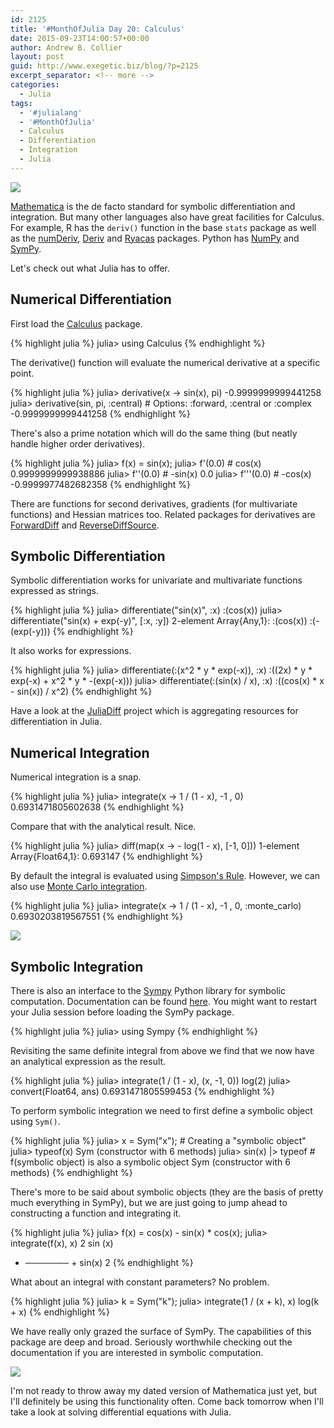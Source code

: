 ```yaml
---
id: 2125
title: '#MonthOfJulia Day 20: Calculus'
date: 2015-09-23T14:00:57+00:00
author: Andrew B. Collier
layout: post
guid: http://www.exegetic.biz/blog/?p=2125
excerpt_separator: <!-- more -->
categories:
  - Julia
tags:
  - '#julialang'
  - '#MonthOfJulia'
  - Calculus
  - Differentiation
  - Integration
  - Julia
---
```


<!-- more -->

<img src="{{ site.baseurl }}/static/img/2015/09/Julia-Logo-Calculus.png">

[Mathematica](http://www.wolfram.com/mathematica/) is the de facto standard for symbolic differentiation and integration. But many other languages also have great facilities for Calculus. For example, R has the `deriv()` function in the base `stats` package as well as the [numDeriv](https://cran.r-project.org/web/packages/numDeriv/), [Deriv](https://cran.r-project.org/web/packages/Deriv/) and [Ryacas](https://cran.r-project.org/web/packages/Ryacas/) packages. Python has [NumPy](http://www.numpy.org/) and [SymPy](http://www.sympy.org/en/index.html).

Let's check out what Julia has to offer.

## Numerical Differentiation

First load the [Calculus](https://github.com/johnmyleswhite/Calculus.jl) package.

{% highlight julia %}
julia> using Calculus
{% endhighlight %}

The derivative() function will evaluate the numerical derivative at a specific point.

{% highlight julia %}
julia> derivative(x -> sin(x), pi)
-0.9999999999441258
julia> derivative(sin, pi, :central)			# Options: :forward, :central or :complex
-0.9999999999441258
{% endhighlight %}

There's also a prime notation which will do the same thing (but neatly handle higher order derivatives).

{% highlight julia %}
julia> f(x) = sin(x);
julia> f'(0.0) # cos(x)
0.9999999999938886
julia> f''(0.0) # -sin(x)
0.0
julia> f'''(0.0) # -cos(x)
-0.9999977482682358
{% endhighlight %}

There are functions for second derivatives, gradients (for multivariate functions) and Hessian matrices too. Related packages for derivatives are [ForwardDiff](https://github.com/JuliaDiff/ForwardDiff.jl) and [ReverseDiffSource](https://github.com/JuliaDiff/ReverseDiffSource.jl).

## Symbolic Differentiation

Symbolic differentiation works for univariate and multivariate functions expressed as strings.

{% highlight julia %}
julia> differentiate("sin(x)", :x)
:(cos(x))
julia> differentiate("sin(x) + exp(-y)", [:x, :y])
2-element Array{Any,1}:
 :(cos(x))
 :(-(exp(-y)))
{% endhighlight %}

It also works for expressions.

{% highlight julia %}
julia> differentiate(:(x^2 \* y \* exp(-x)), :x)
:((2x) \* y \* exp(-x) + x^2 \* y \* -(exp(-x)))
julia> differentiate(:(sin(x) / x), :x)
:((cos(x) * x - sin(x)) / x^2)
{% endhighlight %}

Have a look at the [JuliaDiff](http://www.juliadiff.org/) project which is aggregating resources for differentiation in Julia.

## Numerical Integration

Numerical integration is a snap.

{% highlight julia %}
julia> integrate(x -> 1 / (1 - x), -1 , 0)
0.6931471805602638
{% endhighlight %}

Compare that with the analytical result. Nice.

{% highlight julia %}
julia> diff(map(x -> - log(1 - x), [-1, 0]))
1-element Array{Float64,1}:
 0.693147
{% endhighlight %}

By default the integral is evaluated using [Simpson's Rule](https://en.wikipedia.org/wiki/Simpson%27s_rule). However, we can also use [Monte Carlo integration](https://en.wikipedia.org/wiki/Monte_Carlo_integration).

{% highlight julia %}
julia> integrate(x -> 1 / (1 - x), -1 , 0, :monte_carlo)
0.6930203819567551
{% endhighlight %}

<img src="{{ site.baseurl }}/static/img/2015/09/Sympy-logo.png">

## Symbolic Integration

There is also an interface to the [Sympy](http://www.sympy.org/en/index.html) Python library for symbolic computation. Documentation can be found [here](http://mth229.github.io/symbolic.html). You might want to restart your Julia session before loading the SymPy package.

{% highlight julia %}
julia> using Sympy
{% endhighlight %}

Revisiting the same definite integral from above we find that we now have an analytical expression as the result.

{% highlight julia %}
julia> integrate(1 / (1 - x), (x, -1, 0))
log(2)
julia> convert(Float64, ans)
0.6931471805599453
{% endhighlight %}

To perform symbolic integration we need to first define a symbolic object using `Sym()`.

{% highlight julia %}
julia> x = Sym("x");              # Creating a "symbolic object"
julia> typeof(x)
Sym (constructor with 6 methods)
julia> sin(x) |> typeof           # f(symbolic object) is also a symbolic object
Sym (constructor with 6 methods)
{% endhighlight %}

There's more to be said about symbolic objects (they are the basis of pretty much everything in SymPy), but we are just going to jump ahead to constructing a function and integrating it.

{% highlight julia %}
julia> f(x) = cos(x) - sin(x) * cos(x);
julia> integrate(f(x), x)
     2
  sin (x)
- ─────── + sin(x)
     2
{% endhighlight %}

What about an integral with constant parameters? No problem.

{% highlight julia %}
julia> k = Sym("k");
julia> integrate(1 / (x + k), x)
log(k + x)
{% endhighlight %}

We have really only grazed the surface of SymPy. The capabilities of this package are deep and broad. Seriously worthwhile checking out the documentation if you are interested in symbolic computation.

[<img src="{{ site.baseurl }}/static/img/2015/09/newton_and_leibniz.png">](https://xkcd.com/626/)

I'm not ready to throw away my dated version of Mathematica just yet, but I'll definitely be using this functionality often. Come back tomorrow when I'll take a look at solving differential equations with Julia.
